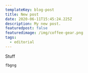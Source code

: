 ```yaml
---
templateKey: blog-post
title: New post
date: 2020-06-11T15:45:24.225Z
description: My new post.
featuredpost: false
featuredimage: /img/coffee-gear.png
tags:
  - editorial
---
```

Stuff

`fbgng`

```

```